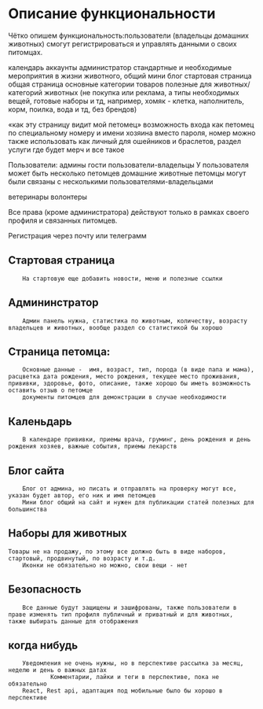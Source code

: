 # Описание функциональности

Чётко опишем функциональность:пользователи (владельцы домашних животных) смогут регистрироваться и управлять данными о своих питомцах.  

календарь
аккаунты
администратор
стандартные и необходимые мероприятия в жизни животного,
общий мини блог
стартовая страница
общая страница
основные категории товаров полезные для животных/категорий животных (не покупка или реклама, а типы необходимых вещей, готовые наборы и тд, например, хомяк - клетка, наполнитель, корм, поилка, вода и тд, без брендов)

«как эту страницу видит мой петомец» возможность входа как петомец по специальному номеру и имени хозяина вместо пароля, номер можно также использовать как личный для ошейников и браслетов,
раздел услуги где будет мерч и все такое

Пользователи: 
 админы
 гости
 пользователи-владельцы
 	У пользователя может быть несколько петомцев
 домашние животные
    петомцы могут были связаны с несколькими пользователями-владельцами

 ветеринары
 волонтеры

Все права (кроме администратора) действуют только в рамках своего профиля и связанных питомцев.  

Регистрация через почту или телеграмм 

## Стартовая страница
		На стартовую еще добавить новости, меню и полезные ссылки


## Админинстратор
		Админ панель нужна, статистика по животным, количеству, возрасту владельцев и животных, вообще раздел со статистикой бы хорошо


## Страница петомца:
		Основные данные -  имя, возраст, тип, порода (в виде папа и мама), расцветка дата рождения, место рождения, текущее место проживания, прививки, здоровье, фото, описание, также хорошо бы иметь возможность оставить отзыв о петомце 
        документы питомцев для демонстрации в случае необходимости

## Каленьдарь
		В календаре прививки, приемы врача, груминг, день рождения и день рождения хозяев, важные события, приемы лекарств


## Блог сайта
		Блог от админа, но писать и отправлять на проверку могут все, указан будет автор, его ник и имя петомцев
		Мини блог общий на сайт и нужен для публикации статей полезных для большинства


## Наборы для животных

    Товары не на продажу, по этому все должно быть в виде наборов, стартовый, продвинутый, по возрасту и т.д.
		Иконки не обязательно но можно, свои вещи - нет

## Безопасность
		Все данные будут защищены и зашифрованы, также пользователи в праве изменять тип профиля публичный и приватный и для животных, 		также выбирать данные для отображения


## когда нибудь

		Уведомления не очень нужны, но в перспективе рассылка за месяц, неделю и день о важных датах
        		Комментарии, лайки и теги в перспективе, пока не обязательно 
		React, Rest api, адаптация под мобильные было бы хорошо в перспективе